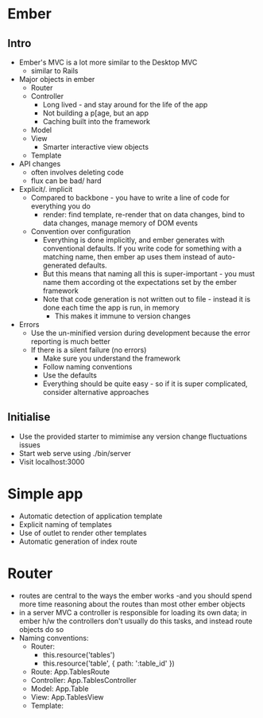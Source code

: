 # Ember

## Intro

- Ember's MVC is a lot more similar to the Desktop MVC
	- similar to Rails
- Major objects in ember
	- Router
	- Controller
		- Long lived - and stay around for the life of the app
		- Not building a p[age, but an app
		- Caching built into the framework
	- Model
	- View
		- Smarter interactive view objects
	- Template
- API changes
	- often involves deleting code
	- flux can be bad/ hard
- Explicit/. implicit
	- Compared to backbone - you have to write a line of code for everything you do
		- render: find template, re-render that on data changes, bind to data changes, manage memory of DOM events
	- Convention over configuration
		- Everything is done implicitly, and ember generates with conventional defaults. If you write code for something with a matching name, then ember ap uses them instead of auto-generated defaults.
		- But this means that naming all this is super-important - you must name them according ot the expectations set by the ember framework
		- Note that code generation is not written out to file - instead it is done each time the app is run, in memory
			- This makes it immune to version changes
- Errors
	- Use the un-minified version during development because the error reporting is much better
	- If there is a silent failure (no errors)
		- Make sure you understand the framework
		- Follow naming conventions
		- Use the defaults
		- Everything should be quite easy - so if it is super complicated, consider alternative approaches

## Initialise

- Use the provided starter to mimimise any version change fluctuations issues
- Start web serve using ./bin/server
- Visit localhost:3000

# Simple app

- Automatic detection of application template
- Explicit naming of templates
- Use of outlet to render other templates
- Automatic generation of index route

# Router

- routes are central to the ways the ember works -and you should spend more time reasoning about the routes than most other ember objects
- in a server MVC a controller is responsible for loading its own data; in ember h/w the controllers don't usually do this tasks, and instead route objects do so
- Naming conventions:
	- Router:
		- this.resource('tables')
		- this.resource('table', { path: ':table_id' })
	- Route: App.TablesRoute
	- Controller: App.TablesController
	- Model: App.Table
	- View: App.TablesView
	- Template: <script type="text/x-handlebars" data-template-name="tables">
		- Has now been replaced with: <script type="text/x-handlebars" id="tables">
	- Be careful about capitalisation and singular/plural forms
- You ask controllers for the models in templates
	- not variables, or views, or directly from a model
	- You ask controllers because they give you proxied access to the models:
		- they manage a `model` property - so if you ask it for data, this is where it returns it from
	- controller s can also have their own custom methods, which you can query from the templates
- Chain of events:
	- Router maps to a route object
	- Route object specifies a model function (a  property)
		- Ember passes the returned model to the controller
		- App.MyModel.find() is used to look up a model instance from App.Store
	- Controller proxies the model
	- Template asks for the controller and is returned its proxied model

# Markup

- using foundation css for boilerplate styles
- more complex templates can be split up using partials
	- the partial template reuses the controller, model data and all other context of the template it ppears in

# Nested routes

- ember's router allows you to specify not just flat resources, but also nested resources
	- this is where ember shines and shows its power
	- one of the reasons why a nested router is powerful is that it allows you to have a hierarchy of controller present at the same time
		- you can see the list of all tables, as well as the table details for a single table at the same time - and easily done
	- "if your UI is nested, your routes should be nested" - @wycats

# Table detail

- Controller types
	- This is a key concept in Ember, and is part of what allows you to write minimal lines of code
	- Ember.Controller
		- proxies its own properties
		- {{foo}} ==> myCtrl.get('foo')
	- Ember.ObjectController
		- proxies the properties of its model
		- {{foo}} ==> myCtrl.model.get('foo')
	- Ember.ArrayController
		- proxies the properties of its model, but this time its model is expected to be an array
		- {{#each controller}} ==> myCtrl.model.forEach(...)
- Ember's default behaviour is to generate code for ember objects that you haven't defined, but you have defined another related ember object for, following a naming convention
	- Ember's code generation is in memory - it runs every time (active code generation)
	- Opposite of passive code generation - run once, and written out to files
- Controller life cycle
	- Server MVC programming usually has short live life cycles for controllers - only one is active at a time, instantiated per request
	- Ember does not follow this; all controllers are instantiated at run time
	- Only one instance of each controller is made, and it remains active throughout the duration the app is running
	- The model data it the controller acts upon is swapped - the controller does not maintain any state
	- Many controller are thus alive at the same time, and several will be actively rendering/ controlling views at the same time

# Model data

# Food Controller

- Display a menu of the food items.
    - This involves
        - Implementing a custom food controller
        - Loading it s data
        - Rendering it s data from within another controller's template
    - All the objects that we have used so far have been URL based
        - e.g. tables and table
        - ember can easily generate the other ember objects for these because it can infer it from the router resources
        - h/w complex apps will often need models, views, and controller that are not based on URLs (and therefore have no resources)
- Partial vs Render
    - partial just is inline substitution of one template into another - the context remains the same throughout
    - with render, OTOH, creates a new context - both data and interaction

# Debugging

- Error messages in ember are improving - some of them are still brutal - nothing happens, and no errors!
- Tips
    - Use the non-minified version. Contains extra assertions that will aid in debugging. These are stripped out in production versions
    - Ensure that files are loaded in the correct order
        - Refresh the browser with the console open
    - Use App.Router.router.recognizer.name in the console
        - Object that lists the resources hierarchy that ember knows about. Drill down to see the lot
        - Useful for debugging routes
    - Debugger
        - set breakpoints on console log within methods of the ember objects
    - Templates
        - render the controller to inspect the controller object
        - or log the controller to identify which controllers are which
    - Console commands to inspect using the App namespace
        - e.g. App.Table.find(1).get('name');
        - Note that fixture adapter simulates random delays in the fetching the data (even though it is in memory), so as to be more realistic about when the app starts fetching data over the network.

# Tab controller

- Using a custom controller to display data that is already available in another controller

# Computed property

- Computed properties are available in both models and controllers
- Property description: defining the other properties upon which they should be recomputed when changed, is very important

# Helper

- Writing a handlebars helper
- Formatting data for display can be done in a number of different ways
    - Do *not* put view specific code in the model
    - You can put it in the controller
    - Or you could put in the template, via a handlebars helper